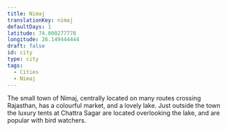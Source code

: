 ```yaml
---
title: Nimaj
translationKey: nimaj
defaultDays: 1
latitude: 74.000277778
longitude: 26.149444444
draft: false
id: city
type: city
tags:
  - Cities
  - Nimaj
---
```

The small town of Nimaj, centrally located on many routes crossing Rajasthan, has a colourful market, and a lovely lake. Just outside the town the luxury tents at Chattra Sagar are located overlooking the lake, and are popular with bird watchers. 